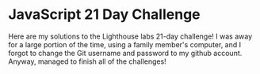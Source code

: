# JavaScript 21 Day Challenge

Here are my solutions to the Lighthouse labs 21-day challenge! I was away for a large portion of the time, using a family member's computer, and I forgot to change the Git username and password to my github account. Anyway, managed to finish all of the challenges!
